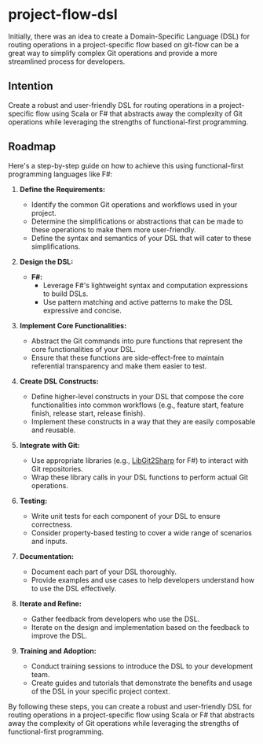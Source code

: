 # project-flow-dsl

Initially, there was an idea to create a Domain-Specific Language (DSL) for routing operations in a project-specific flow based on git-flow can be a great way to simplify complex Git operations and provide a more streamlined process for developers.

## Intention
Create a robust and user-friendly DSL for routing operations in a project-specific flow using Scala or F# that abstracts away the complexity of Git operations while leveraging the strengths of functional-first programming.

## Roadmap
Here's a step-by-step guide on how to achieve this using functional-first programming languages like F#:

1. **Define the Requirements:**
   - Identify the common Git operations and workflows used in your project.
   - Determine the simplifications or abstractions that can be made to these operations to make them more user-friendly.
   - Define the syntax and semantics of your DSL that will cater to these simplifications.

2. **Design the DSL:**
   - **F#:**
     - Leverage F#'s lightweight syntax and computation expressions to build DSLs.
     - Use pattern matching and active patterns to make the DSL expressive and concise.

3. **Implement Core Functionalities:**
   - Abstract the Git commands into pure functions that represent the core functionalities of your DSL.
   - Ensure that these functions are side-effect-free to maintain referential transparency and make them easier to test.

4. **Create DSL Constructs:**
   - Define higher-level constructs in your DSL that compose the core functionalities into common workflows (e.g., feature start, feature finish, release start, release finish).
   - Implement these constructs in a way that they are easily composable and reusable.

5. **Integrate with Git:**
   - Use appropriate libraries (e.g., [LibGit2Sharp](https://github.com/libgit2/libgit2sharp) for F#) to interact with Git repositories.
   - Wrap these library calls in your DSL functions to perform actual Git operations.

6. **Testing:**
   - Write unit tests for each component of your DSL to ensure correctness.
   - Consider property-based testing to cover a wide range of scenarios and inputs.

7. **Documentation:**
   - Document each part of your DSL thoroughly.
   - Provide examples and use cases to help developers understand how to use the DSL effectively.

8. **Iterate and Refine:**
   - Gather feedback from developers who use the DSL.
   - Iterate on the design and implementation based on the feedback to improve the DSL.

10. **Training and Adoption:**
    - Conduct training sessions to introduce the DSL to your development team.
    - Create guides and tutorials that demonstrate the benefits and usage of the DSL in your specific project context.

By following these steps, you can create a robust and user-friendly DSL for routing operations in a project-specific flow using Scala or F# that abstracts away the complexity of Git operations while leveraging the strengths of functional-first programming.
